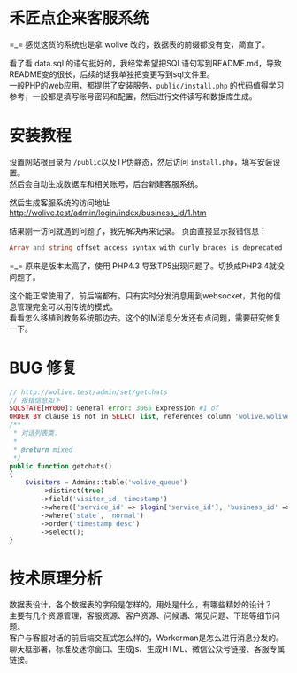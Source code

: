 # 禾匠点企来客服系统
=_= 感觉这货的系统也是拿 wolive 改的，数据表的前缀都没有变，简直了。            

看了看 data.sql 的语句挺好的，我经常希望把SQL语句写到README.md，导致README变的很长，后续的话我单独把变更写到sql文件里。         
一般PHP的web应用，都提供了安装服务，`public/install.php` 的代码值得学习参考，一般都是填写账号密码和配置，然后进行文件读写和数据库生成。         

# 安装教程
设置网站根目录为 `/public`以及TP伪静态，然后访问 `install.php`，填写安装设置。        
然后会自动生成数据库和相关账号，后台新建客服系统。  

然后生成客服系统的访问地址 http://wolive.test/admin/login/index/business_id/1.htm


结果刚一访问就遇到问题了，我先解决再来记录。
页面直接显示报错信息：
```php
Array and string offset access syntax with curly braces is deprecated
```
=_= 原来是版本太高了，使用 PHP4.3 导致TP5出现问题了。切换成PHP3.4就没问题了。       

这个能正常使用了，前后端都有。只有实时分发消息用到websocket，其他的信息管理完全可以用传统的模式。    
看看怎么移植到教务系统那边去。这个的IM消息分发还有点问题，需要研究修复一下。          


# BUG 修复
```php
// http://wolive.test/admin/set/getchats
// 报错信息如下
SQLSTATE[HY000]: General error: 3065 Expression #1 of 
ORDER BY clause is not in SELECT list, references column 'wolive.wolive_queue.timestamp' which is not in SELECT list; this is incompatible with DISTINCT
/**
 * 对话列表类.
 *
 * @return mixed
 */
public function getchats()
{
    $visiters = Admins::table('wolive_queue')
        ->distinct(true)
        ->field('visiter_id, timestamp')
        ->where(['service_id' => $login['service_id'], 'business_id' => $login['business_id']])
        ->where('state', 'normal')
        ->order('timestamp desc')
        ->select();
}
```

# 技术原理分析
数据表设计，各个数据表的字段是怎样的，用处是什么，有哪些精妙的设计？        
主要有几个资源管理，客服资源、客户资源、问候语、常见问题、下班等细节问题。      
客户与客服对话的前后端交互式怎么样的，Workerman是怎么进行消息分发的。   
聊天框部署，标准及迷你窗口、生成js、生成HTML、微信公众号链接、客服专属链接。        
